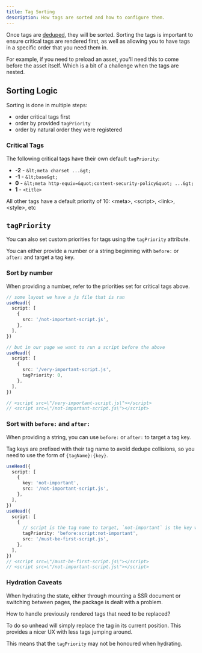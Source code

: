```yaml
---
title: Tag Sorting
description: How tags are sorted and how to configure them.
---
```


Once tags are [deduped](/guide/guides/tag-deduping), they will be sorted. Sorting the tags is important
to ensure critical tags are rendered first, as well as allowing you to have tags in a specific order that you need them in.

For example, if you need to preload an asset, you'll need this to come before the asset itself. Which is a bit of a challenge
when the tags are nested.

## Sorting Logic

Sorting is done in multiple steps:
- order critical tags first
- order by provided `tagPriority`
- order by natural order they were registered

### Critical Tags

The following critical tags have their own default `tagPriority`:

- **-2** - `&lt;meta charset ...&gt;`
- **-1** - `&lt;base&gt;`
- **0** - `&lt;meta http-equiv=&quot;content-security-policy&quot; ...&gt;`
- **1** - `<title>`

All other tags have a default priority of 10: &lt;meta&gt;, &lt;script&gt;, &lt;link&gt;, &lt;style&gt;, etc

## `tagPriority`

You can also set custom priorities for tags using the `tagPriority` attribute.

You can either provide a number or a string beginning with `before:` or `after:` and target a tag key.

### Sort by number

When providing a number, refer to the priorities set for critical tags above.

```ts
// some layout we have a js file that is ran
useHead({
  script: [
    {
      src: '/not-important-script.js',
    },
  ],
})

// but in our page we want to run a script before the above
useHead({
  script: [
    {
      src: '/very-important-script.js',
      tagPriority: 0,
    },
  ],
})

// <script src=\"/very-important-script.js\"></script>
// <script src=\"/not-important-script.js\"></script>
```


### Sort with `before:` and `after:`

When providing a string, you can use `before:` or `after:` to target a tag key.

Tag keys are prefixed with their tag name to avoid dedupe collisions, so you need to use the form of `{tagName}:{key}`.

```ts
useHead({
  script: [
    {
      key: 'not-important',
      src: '/not-important-script.js',
    },
  ],
})
useHead({
  script: [
    {
      // script is the tag name to target, `not-important` is the key we're targeting  
      tagPriority: 'before:script:not-important',
      src: '/must-be-first-script.js',
    },
  ],
})
// <script src=\"/must-be-first-script.js\"></script>
// <script src=\"/not-important-script.js\"></script>
```

### Hydration Caveats

When hydrating the state, either through mounting a SSR document or switching between pages, the package is dealt with a problem.

How to handle previously rendered tags that need to be replaced? 

To do so unhead will simply replace the tag in its current position. This provides a nicer UX with less
tags jumping around.

This means that the `tagPriority` may not be honoured when hydrating. 
